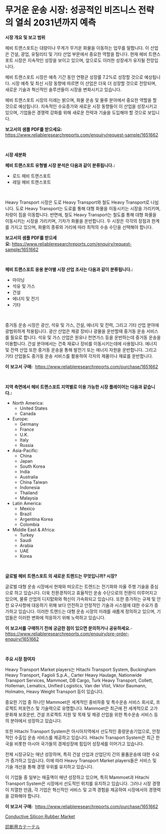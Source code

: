 <p><h1>무거운 운송 시장: 성공적인 비즈니스 전략의 열쇠 2031년까지 예측</h1></p><p><strong>시장 개요 및 보고 범위</strong></p>
<p><p>헤비 트랜스포트는 대량이나 무게가 무거운 화물을 이동하는 업무를 말합니다. 이 산업은 건설, 광업, 유틸리티 및 기타 산업 부문에서 중요한 역할을 합니다. 현재 헤비 트랜스포트 시장은 지속적인 성장을 보이고 있으며, 앞으로도 이러한 성장세가 유지될 전망입니다. </p><p>헤비 트랜스포트 시장은 예측 기간 동안 연평균 성장률 7.2%로 성장할 것으로 예상됩니다. 시장 예측 및 최신 시장 동향에 따르면 이 산업은 더욱 더 성장할 것으로 전망되며, 새로운 기술과 혁신적인 솔루션들이 시장을 변화시키고 있습니다. </p><p>헤비 트랜스포트 시장의 미래는 밝으며, 화물 운송 및 물류 분야에서 중요한 역할을 할 것으로 예상됩니다. 지속적인 수요증가와 새로운 시장 동향들이 이 산업을 성장시키고 있으며, 기업들은 경쟁력 강화를 위해 새로운 전략과 기술을 도입해야 할 것으로 보입니다.</p></p>
<p><strong>보고서의 샘플 PDF를 받으세요:</strong> <a href="https://www.reliableresearchreports.com/enquiry/request-sample/1651662">https://www.reliableresearchreports.com/enquiry/request-sample/1651662</a></p>
<p>&nbsp;</p>
<p><strong>시장 세분화</strong></p>
<p><strong>헤비 트랜스포트 유형별 시장 분석은 다음과 같이 분류됩니다.:</strong></p>
<p><ul><li>로드 헤비 트랜스포트</li><li>레일 헤비 트랜스포트</li></ul></p>
<p>&nbsp;</p>
<p><p>Heavy Transport 시장은 도로 Heavy Transport와 철도 Heavy Transport로 나뉩니다. 도로 Heavy Transport는 도로를 통해 대형 화물을 이동시키는 시장을 가리키며, 차량이 짐을 이동합니다. 반면에, 철도 Heavy Transport는 철도를 통해 대형 화물을 이동시키는 시장을 가리키며, 기차가 화물을 운반합니다. 두 시장은 각각의 장점과 한계를 가지고 있으며, 화물의 종류와 거리에 따라 최적의 수송 수단을 선택해야 합니다.</p></p>
<p><strong>보고서의 샘플 PDF를 받으세요:</strong>&nbsp;<a href="https://www.reliableresearchreports.com/enquiry/request-sample/1651662">https://www.reliableresearchreports.com/enquiry/request-sample/1651662</a></p>
<p>&nbsp;</p>
<p><strong> 헤비 트랜스포트 응용 분야별 시장 산업 조사는 다음과 같이 분류됩니다.:</strong></p>
<p><ul><li>마이닝</li><li>석유 및 가스</li><li>건설</li><li>에너지 및 전기</li><li>기타</li></ul></p>
<p>&nbsp;</p>
<p><p>중거동 운송 시장은 광산, 석유 및 가스, 건설, 에너지 및 전력, 그리고 기타 산업 분야에 광범위하게 적용됩니다. 광산 산업은 채광 장비나 광물을 운반할때 중거동 운송 서비스를 필요로 합니다. 석유 및 가스 산업은 원유나 천연가스 등을 운반하는데 중거동 운송을 이용합니다. 건설 분야에서는 건축 재료나 장비를 이동시키는데에 사용됩니다. 에너지 및 전력 산업 또한 중거동 운송을 통해 발전기 또는 에너지 자원을 운반합니다. 그리고 기타 산업들도 중거동 운송 서비스를 활용하여 각자의 제품이나 재료를 운반합니다.</p></p>
<p><strong>이 보고서 구매:</strong>&nbsp; <a href="https://www.reliableresearchreports.com/purchase/1651662">https://www.reliableresearchreports.com/purchase/1651662</a></p>
<p>&nbsp;</p>
<p><strong>지역 측면에서 헤비 트랜스포트 지역별로 이용 가능한 시장 플레이어는 다음과 같습니다.:</strong></p>
<p><ul>
    <li>
        North America:
        <ul>
            <li>United States</li>
            <li>Canada</li>
        </ul>
    </li>
    <li>
        Europe:
        <ul>
            <li>Germany</li>
            <li>France</li>
            <li>U.K.</li>
            <li>Italy</li>
            <li>Russia</li>
        </ul>
    </li>
    <li>
        Asia-Pacific:
        <ul>
            <li>China</li>
            <li>Japan</li>
            <li>South Korea</li>
            <li>India</li>
            <li>Australia</li>
            <li>China Taiwan</li>
            <li>Indonesia</li>
            <li>Thailand</li>
            <li>Malaysia</li>
        </ul>
    </li>
    <li>
        Latin America:
        <ul>
            <li>Mexico</li>
            <li>Brazil</li>
            <li>Argentina Korea</li>
            <li>Colombia</li>
        </ul>
    </li>
    <li>
        Middle East & Africa:
        <ul>
            <li>Turkey</li>
            <li>Saudi</li>
            <li>Arabia</li>
            <li>UAE</li>
            <li>Korea</li>
        </ul>
    </li>
    </ul></p>
<p>&nbsp;</p>
<p><strong>글로벌 헤비 트랜스포트 의 새로운 트렌드는 무엇입니까? 시장?</strong></p>
<p><p>글로벌 대형 운송 시장에서 현재와 떠오르는 트렌드는 전기화와 자율 주행 기술을 중심으로 하고 있습니다. 더욱 친환경적이고 효율적인 운송 수단으로의 전환이 이루어지고 있으며, 물류 산업의 디지턄화와 혁신이 가속화되고 있습니다. 또한 증가하는 규제 및 안전 요구사항에 대응하기 위해 보다 안전하고 안정적인 기술과 시스템에 대한 수요가 증가하고 있습니다. 이러한 트렌드는 대형 운송 시장의 미래를 새롭게 정의하고 있으며, 기업들은 이러한 변화에 적응하기 위해 노력하고 있습니다.</p></p>
<p><strong>이 보고서를 구매하기 전에 궁금한 점이 있으면 문의하거나 공유하세요.</strong>- <a href="https://www.reliableresearchreports.com/enquiry/pre-order-enquiry/1651662">https://www.reliableresearchreports.com/enquiry/pre-order-enquiry/1651662</a></p>
<p>&nbsp;</p>
<p><strong>주요 시장 참여자</strong></p>
<p><p>Heavy Transport Market players는 Hitachi Transport System, Buckingham Heavy Transport, Fagioli S.p.A., Carter Heavy Haulage, Nationwide Transport Services, Mammoet, DB Cargo, Turk Heavy Transport, Collett, Holleman, Lematics, Unified Logistics, Van der Vlist, Viktor Baumann, Holmatro, Heavy Weight Transport 등이 있습니다. </p><p>중요한 기업 중 하나인 Mammoet은 세계적인 중비하중 및 특수운송 서비스 회사로, 프로젝트 퍼포먼스 및 기술력으로 유명합니다. Mammoet은 최근에 전 세계적으로 고가 문화재 보호운반, 건설 프로젝트 지원 및 목재 및 채광 산업을 위한 특수운송 서비스 등의 분야에서 성장하고 있습니다. </p><p>또한 Hitachi Transport System은 아시아지역에서 선도적인 중량운송기업으로, 안정적인 수출입 운송 서비스를 제공하고 있습니다. Hitachi Transport System은 최근 한국을 비롯한 아시아 국가들의 경제성장에 힘입어 성장세를 이어가고 있습니다. </p><p>전체 시장규모는 매년 성장하며, 특히 건설 산업과 산업단지 간의 물품운송에 대한 수요가 증가하고 있습니다. 이에 따라 Heavy Transport Market players들은 서비스 및 기술 개선을 통해 경쟁 우위를 유지하고 있습니다. </p><p>이 기업들 중 일부는 매출액이 매년 성장하고 있으며, 특히 Mammoet과 Hitachi Transport System은 시장에서 선도적인 위치를 유지하고 있습니다. 그러나 시장 경쟁이 치열한 만큼, 각 기업은 혁신적인 서비스 및 고객 경험을 제공하여 시장에서의 경쟁력을 강화해야 합니다.</p></p>
<p><strong>이 보고서 구매:</strong>&nbsp;&nbsp;<a href="https://www.reliableresearchreports.com/purchase/1651662">https://www.reliableresearchreports.com/purchase/1651662</a></p>
<p><p><a href="https://noble-drawer-34c.notion.site/Conductive-Silicon-Rubber-Market-Size-Focuses-on-Market-Dynamics-In-Depth-Analysis-and-Future-Proje-22d5d848c0194cc19c7530b94291f7bb">Conductive Silicon Rubber Market</a></p><p><a href="https://medium.com/@dm15982023/%E6%AC%A1%E3%81%AE%E6%96%87%E7%AB%A0%E3%82%92%E6%97%A5%E6%9C%AC%E8%AA%9E%E3%81%AB%E7%BF%BB%E8%A8%B3%E3%81%97%E3%81%A6%E3%81%8F%E3%81%A0%E3%81%95%E3%81%84-%E8%A8%BA%E6%96%AD%E3%82%AB%E3%83%86%E3%83%BC%E3%83%86%E3%83%AB%E5%B8%82%E5%A0%B4%E3%81%AE%E5%88%86%E6%9E%90-%E3%82%B0%E3%83%AD%E3%83%BC%E3%83%90%E3%83%AB%E7%94%A3%E6%A5%AD%E3%83%91%E3%83%BC%E3%82%B9%E3%83%9A%E3%82%AF%E3%83%86%E3%82%A3%E3%83%96%E3%81%A8%E4%BA%88%E6%B8%AC-2024%E5%B9%B4%E3%81%8B%E3%82%892031%E5%B9%B4%E3%81%BE%E3%81%A7-fc794d5b15c8">診断用カテーテル</a></p></p>
